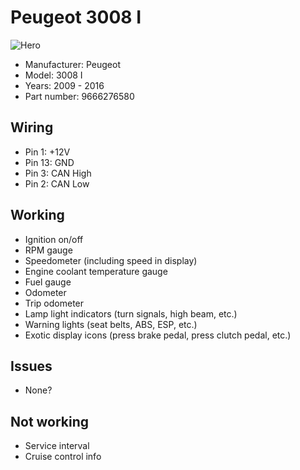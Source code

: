 # Peugeot 3008 I

![Hero](hero.jpg)

- Manufacturer: Peugeot
- Model: 3008 I
- Years: 2009 - 2016
- Part number: 9666276580

## Wiring

- Pin 1: +12V
- Pin 13: GND
- Pin 3: CAN High
- Pin 2: CAN Low

## Working

- Ignition on/off
- RPM gauge
- Speedometer (including speed in display)
- Engine coolant temperature gauge
- Fuel gauge
- Odometer
- Trip odometer
- Lamp light indicators (turn signals, high beam, etc.)
- Warning lights (seat belts, ABS, ESP, etc.)
- Exotic display icons (press brake pedal, press clutch pedal, etc.)

## Issues

- None?

## Not working

- Service interval
- Cruise control info
